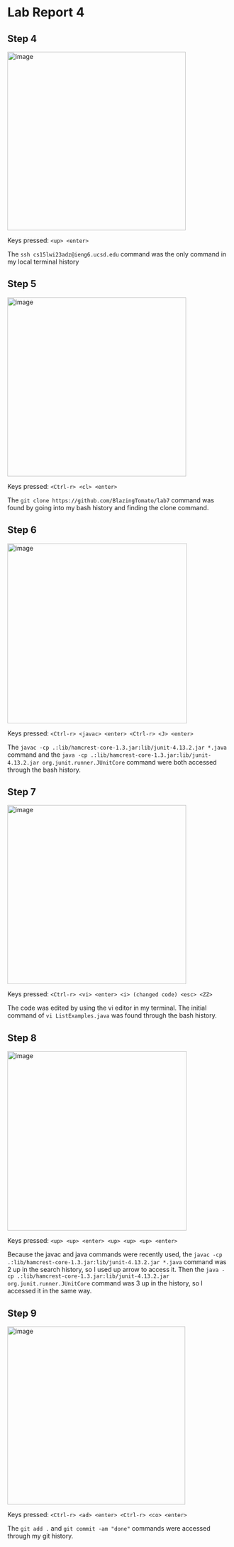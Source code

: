 # Lab Report 4

## Step 4

<img width="402" alt="image" src="https://user-images.githubusercontent.com/98483167/221781592-bfbaf887-46eb-4dfc-95d4-dc6121518f5a.png">

Keys pressed: `<up> <enter>`

The `ssh cs15lwi23adz@ieng6.ucsd.edu` command was the only command in my local terminal history

## Step 5

<img width="403" alt="image" src="https://user-images.githubusercontent.com/98483167/221781974-3b391f1e-c272-498b-81cd-5bceb891e9ac.png">

Keys pressed: `<Ctrl-r> <cl> <enter>`

The `git clone https://github.com/BlazingTomato/lab7` command was found by going into my bash history and finding the clone command.


## Step 6

<img width="405" alt="image" src="https://user-images.githubusercontent.com/98483167/221783271-38bfb670-a0e9-45ce-838a-a9c16e332c02.png">

Keys pressed: `<Ctrl-r> <javac> <enter> <Ctrl-r> <J> <enter>`

The `javac -cp .:lib/hamcrest-core-1.3.jar:lib/junit-4.13.2.jar *.java` command and the `java -cp .:lib/hamcrest-core-1.3.jar:lib/junit-4.13.2.jar org.junit.runner.JUnitCore` command were both accessed through the bash history.

## Step 7

<img width="403" alt="image" src="https://user-images.githubusercontent.com/98483167/221783419-b92ddd9a-79d3-47e4-b65e-e5e5d3a2583d.png">


Keys pressed: `<Ctrl-r> <vi> <enter> <i> (changed code) <esc> <ZZ>`

The code was edited by using the vi editor in my terminal. The initial command of `vi ListExamples.java` was found through the bash history.

## Step 8
<img width="404" alt="image" src="https://user-images.githubusercontent.com/98483167/221783558-cdcf5284-a1f0-49ee-aca9-9b7725abd7fd.png">


Keys pressed: `<up> <up> <enter> <up> <up> <up> <enter>`

Because the javac and java commands were recently used, the `javac -cp .:lib/hamcrest-core-1.3.jar:lib/junit-4.13.2.jar *.java` command was 2 up in the search history, so I used up arrow to access it. Then the `java -cp .:lib/hamcrest-core-1.3.jar:lib/junit-4.13.2.jar org.junit.runner.JUnitCore` command was 3 up in the history, so I accessed it in the same way.

## Step 9

<img width="401" alt="image" src="https://user-images.githubusercontent.com/98483167/221783689-84f5959c-4503-496d-964a-3538541c8f1d.png">

Keys pressed: `<Ctrl-r> <ad> <enter> <Ctrl-r> <co> <enter>`

The `git add .` and `git commit -am "done"` commands were accessed through my git history.

